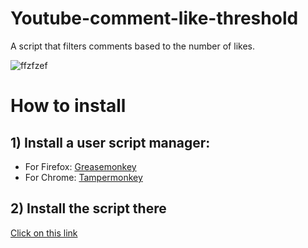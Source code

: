 # Youtube-comment-like-threshold
A script that filters comments based to the number of likes. 

![ffzfzef](https://github.com/user-attachments/assets/6852de64-cfdc-4411-b9ed-65f1a988a6b9)

# How to install
## 1) Install a user script manager:
   - For Firefox: [Greasemonkey](https://addons.mozilla.org/fr/firefox/addon/greasemonkey/)
   - For Chrome: [Tampermonkey](https://chromewebstore.google.com/detail/tampermonkey/dhdgffkkebhmkfjojejmpbldmpobfkfo?hl=fr)


## 2) Install the script there
[Click on this link](https://github.com/BadisG/Youtube-comment-like-threshold/raw/main/main.user.js)
